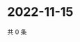 # 2022-11-15

共 0 条

<!-- BEGIN WEIBO -->
<!-- 最后更新时间 Tue Nov 15 2022 13:14:09 GMT+0800 (China Standard Time) -->

<!-- END WEIBO -->
